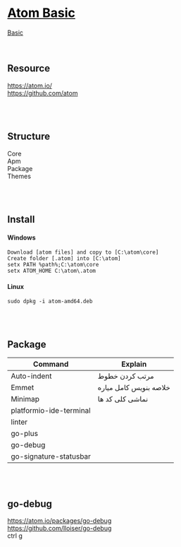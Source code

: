 # [<span style="color:black;">Atom Basic</span>](file:./0-Atom.md)
[Basic](file:./1-Atom-Basic.md)

<br>

## Resource
https://atom.io/ <br>
https://github.com/atom


<br><br>
## Structure
Core <br>
Apm <br>
Package <br>
Themes


<br><br>
## Install
#### Windows
	Download [atom files] and copy to [C:\atom\core]
	Create folder [.atom] into [C:\atom]
	setx PATH %path%;C:\atom\core
	setx ATOM_HOME C:\atom\.atom
#### Linux
	sudo dpkg -i atom-amd64.deb


<br><br>
## Package

| Command | Explain |
| ------ | ------ |
| Auto-indent | <span align="right" dir="rtl"> مرتب کردن خطوط <span>  |
| Emmet | <span align="right" dir="rtl"> خلاصه بنویس کامل میاره <span>  |
| Minimap | <span align="right" dir="rtl"> نماشی کلی کد ها <span>  |
| platformio-ide-terminal | <span align="right" dir="rtl">  <span>  |
| linter | <span align="right" dir="rtl">  <span>  |
| go-plus | <span align="right" dir="rtl">  <span>  |
| go-debug | <span align="right" dir="rtl">  <span>  |
| go-signature-statusbar | <span align="right" dir="rtl">  <span>  |


<br><br>
## go-debug 
https://atom.io/packages/go-debug <br>
https://github.com/lloiser/go-debug <br>
ctrl g


